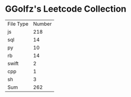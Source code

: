 # GGolfz's Leetcode Collection

<table><tr><td>File Type</td><td>Number</td></tr><tr><td>js</td><td>218</td></tr><tr><td>sql</td><td>14</td></tr><tr><td>py</td><td>10</td></tr><tr><td>rb</td><td>14</td></tr><tr><td>swift</td><td>2</td></tr><tr><td>cpp</td><td>1</td></tr><tr><td>sh</td><td>3</td></tr><tr><td>Sum</td><td>262</td></tr></table>